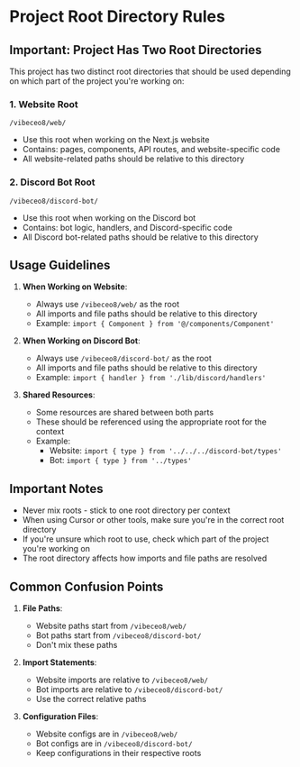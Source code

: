 # Project Root Directory Rules

## Important: Project Has Two Root Directories

This project has two distinct root directories that should be used depending on which part of the project you're working on:

### 1. Website Root
```
/vibeceo8/web/
```
- Use this root when working on the Next.js website
- Contains: pages, components, API routes, and website-specific code
- All website-related paths should be relative to this directory

### 2. Discord Bot Root
```
/vibeceo8/discord-bot/
```
- Use this root when working on the Discord bot
- Contains: bot logic, handlers, and Discord-specific code
- All Discord bot-related paths should be relative to this directory

## Usage Guidelines

1. **When Working on Website**:
   - Always use `/vibeceo8/web/` as the root
   - All imports and file paths should be relative to this directory
   - Example: `import { Component } from '@/components/Component'`

2. **When Working on Discord Bot**:
   - Always use `/vibeceo8/discord-bot/` as the root
   - All imports and file paths should be relative to this directory
   - Example: `import { handler } from './lib/discord/handlers'`

3. **Shared Resources**:
   - Some resources are shared between both parts
   - These should be referenced using the appropriate root for the context
   - Example: 
     - Website: `import { type } from '../../../discord-bot/types'`
     - Bot: `import { type } from '../types'`

## Important Notes

- Never mix roots - stick to one root directory per context
- When using Cursor or other tools, make sure you're in the correct root directory
- If you're unsure which root to use, check which part of the project you're working on
- The root directory affects how imports and file paths are resolved

## Common Confusion Points

1. **File Paths**:
   - Website paths start from `/vibeceo8/web/`
   - Bot paths start from `/vibeceo8/discord-bot/`
   - Don't mix these paths

2. **Import Statements**:
   - Website imports are relative to `/vibeceo8/web/`
   - Bot imports are relative to `/vibeceo8/discord-bot/`
   - Use the correct relative paths

3. **Configuration Files**:
   - Website configs are in `/vibeceo8/web/`
   - Bot configs are in `/vibeceo8/discord-bot/`
   - Keep configurations in their respective roots